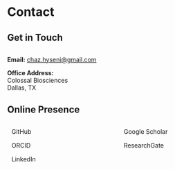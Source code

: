 # Contact

## Get in Touch

<div style="margin: 30px 0;">
  <p><i class="fas fa-envelope"></i> <strong>Email:</strong> <a href="mailto:chaz.hyseni@gmail.com">chaz.hyseni@gmail.com</a></p>
  
  <p><i class="fas fa-map-marker-alt"></i> <strong>Office Address:</strong><br>
  Colossal Biosciences<br>
  Dallas, TX</p>
</div>

## Online Presence

<div style="display: grid; grid-template-columns: repeat(auto-fit, minmax(200px, 1fr)); gap: 15px; margin: 30px 0;">
  <a href="https://github.com/chazhyseni" target="_blank" style="display: flex; align-items: center; text-decoration: none; color: inherit;">
    <i class="fab fa-github" style="margin-right: 10px; font-size: 20px;"></i> GitHub
  </a>
  <a href="https://scholar.google.com/citations?user=i-4wi1oAAAAJ" target="_blank" style="display: flex; align-items: center; text-decoration: none; color: inherit;">
    <i class="fas fa-graduation-cap" style="margin-right: 10px; font-size: 20px;"></i> Google Scholar
  </a>
  <a href="https://orcid.org/0000-0003-2567-8013" target="_blank" style="display: flex; align-items: center; text-decoration: none; color: inherit;">
    <i class="fab fa-orcid" style="margin-right: 10px; font-size: 20px;"></i> ORCID
  </a>
  <a href="https://www.researchgate.net/profile/Chaz_Hyseni" target="_blank" style="display: flex; align-items: center; text-decoration: none; color: inherit;">
    <i class="fab fa-researchgate" style="margin-right: 10px; font-size: 20px;"></i> ResearchGate
  </a>
  <a href="https://linkedin.com/in/chazhyseni" target="_blank" style="display: flex; align-items: center; text-decoration: none; color: inherit;">
    <i class="fab fa-linkedin" style="margin-right: 10px; font-size: 20px;"></i> LinkedIn
  </a>
</div>
